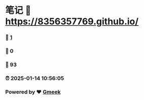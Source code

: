 # 笔记 :link: https://8356357769.github.io/ 
### :page_facing_up: [1](https://8356357769.github.io//tag.html) 
### :speech_balloon: 0 
### :hibiscus: 93 
### :alarm_clock: 2025-01-14 10:56:05 
### Powered by :heart: [Gmeek](https://github.com/Meekdai/Gmeek)
